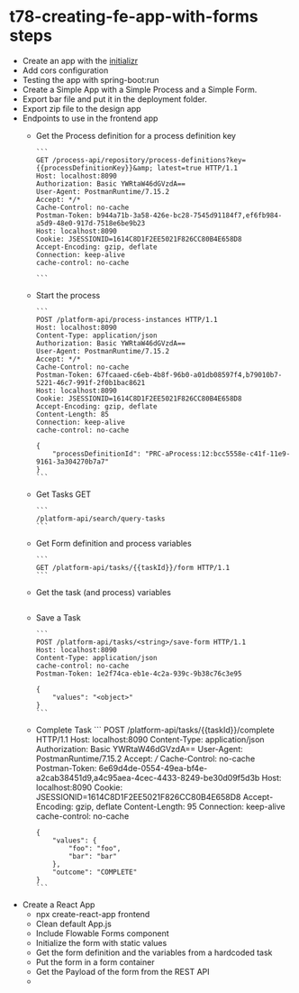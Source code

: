 # t78-creating-fe-app-with-forms steps

- Create an app with the [initializr](https://initializr.flowable.io/)
- Add cors configuration
- Testing the app with spring-boot:run
- Create a Simple App with a Simple Process and a Simple Form.
- Export bar file and put it in the deployment folder.
- Export zip file to the design app
- Endpoints to use in the frontend app
  - Get the Process definition for a process definition key

        ```
        GET /process-api/repository/process-definitions?key={{processDefinitionKey}}&amp; latest=true HTTP/1.1
        Host: localhost:8090
        Authorization: Basic YWRtaW46dGVzdA==
        User-Agent: PostmanRuntime/7.15.2
        Accept: */*
        Cache-Control: no-cache
        Postman-Token: b944a71b-3a58-426e-bc28-7545d91184f7,ef6fb984-a5d9-48e0-917d-7518e6be9b23
        Host: localhost:8090
        Cookie: JSESSIONID=1614C8D1F2EE5021F826CC80B4E658D8
        Accept-Encoding: gzip, deflate
        Connection: keep-alive
        cache-control: no-cache

        ```


  - Start the process

        ```
        POST /platform-api/process-instances HTTP/1.1
        Host: localhost:8090
        Content-Type: application/json
        Authorization: Basic YWRtaW46dGVzdA==
        User-Agent: PostmanRuntime/7.15.2
        Accept: */*
        Cache-Control: no-cache
        Postman-Token: 67fcaaed-c6eb-4b8f-96b0-a01db08597f4,b79010b7-5221-46c7-991f-2f0b1bac8621
        Host: localhost:8090
        Cookie: JSESSIONID=1614C8D1F2EE5021F826CC80B4E658D8
        Accept-Encoding: gzip, deflate
        Content-Length: 85
        Connection: keep-alive
        cache-control: no-cache

        {
            "processDefinitionId": "PRC-aProcess:12:bcc5558e-c41f-11e9-9161-3a304270b7a7"
        }
        ```

  - Get Tasks GET

        ```
        /platform-api/search/query-tasks
        ```

  - Get Form definition and process variables

        ```
        GET /platform-api/tasks/{{taskId}}/form HTTP/1.1
        ```

  - Get the task (and process) variables

    ```
    ```

  - Save a Task

        ```
        POST /platform-api/tasks/<string>/save-form HTTP/1.1
        Host: localhost:8090
        Content-Type: application/json
        cache-control: no-cache
        Postman-Token: 1e2f74ca-eb1e-4c2a-939c-9b38c76c3e95

        {
            "values": "<object>"
        }
        ```
  - Complete Task
        ```
        POST /platform-api/tasks/{{taskId}}/complete HTTP/1.1
        Host: localhost:8090
        Content-Type: application/json
        Authorization: Basic YWRtaW46dGVzdA==
        User-Agent: PostmanRuntime/7.15.2
        Accept: */*
        Cache-Control: no-cache
        Postman-Token: 6e69d4de-0554-49ea-bf4e-a2cab38451d9,a4c95aea-4cec-4433-8249-be30d09f5d3b
        Host: localhost:8090
        Cookie: JSESSIONID=1614C8D1F2EE5021F826CC80B4E658D8
        Accept-Encoding: gzip, deflate
        Content-Length: 95
        Connection: keep-alive
        cache-control: no-cache

        {
            "values": {
                "foo": "foo",
                "bar": "bar"
            },
            "outcome": "COMPLETE"
        }
        ```

- Create a React App
  - npx create-react-app frontend
  - Clean default App.js
  - Include Flowable Forms component
  - Initialize the form with static values
  - Get the form definition and the variables from a hardcoded task
  - Put the form in a form container
  - Get the Payload of the form from the REST API
  - 

